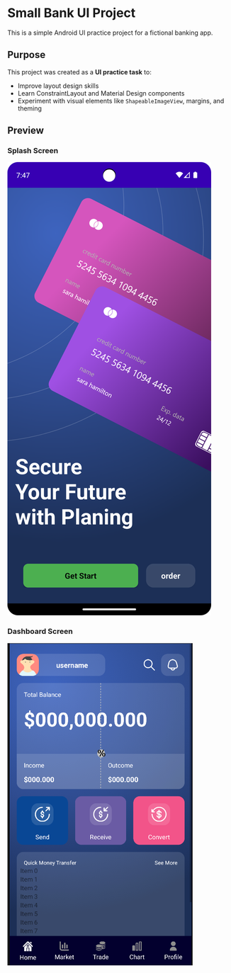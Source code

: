 # Small Bank UI Project

This is a simple Android UI practice project for a fictional banking app.

##  Purpose

This project was created as a **UI practice task** to:
- Improve layout design skills
- Learn ConstraintLayout and Material Design components
- Experiment with visual elements like `ShapeableImageView`, margins, and theming

##  Preview

### Splash Screen  
![Splash Screen](screenshots/splash.png)

### Dashboard Screen  
![Dashboard Screen](screenshots/dashboard.png)


